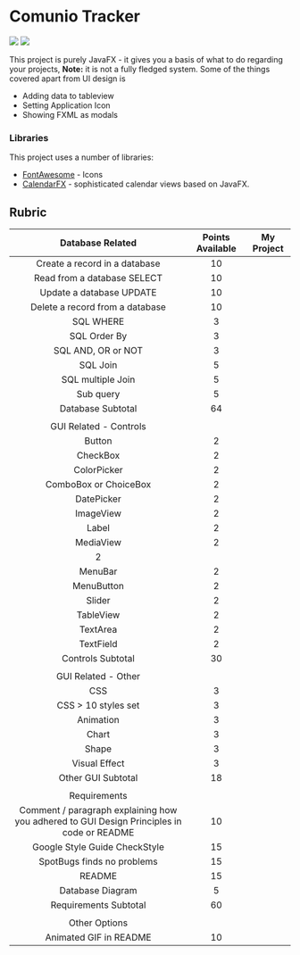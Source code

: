 # Comunio Tracker

![](https://cdn.dribbble.com/users/1122111/screenshots/4828191/comunio_rebrand_animation_v6.gif) 
![](https://thumbs.gfycat.com/BrilliantEllipticalBobolink-size_restricted.gif) 
 

This project is purely JavaFX - it gives you a basis of what to do regarding your projects, 
**Note:** it is not a fully fledged system. Some of the things covered apart from UI design is

  - Adding data to tableview
  - Setting Application Icon
  - Showing FXML as modals

### Libraries

This project uses a number of libraries:

* [FontAwesome](https://bintray.com/jerady/maven/FontAwesomeFX/9.1.2) - Icons
* [CalendarFX](https://github.com/dlemmermann/CalendarFX) - sophisticated calendar views based on 
JavaFX.

## Rubric
**Database Related**|**Points Available**|**My Project**
:-----:|:-----:|:-----:
Create a record in a database|10| 
Read from a database SELECT|10| 
Update a database UPDATE|10| 
Delete a record from a database|10| 
SQL WHERE|3| 
SQL Order By|3| 
SQL AND, OR or NOT|3| 
SQL Join|5| 
SQL multiple Join|5| 
Sub query|5| 
Database Subtotal|64| 
 | | 
GUI Related - Controls| | 
Button|2| 
CheckBox|2| 
ColorPicker|2| 
ComboBox or ChoiceBox|2| 
DatePicker|2| 
ImageView|2| 
Label|2| 
MediaView|2| 
 |2| 
MenuBar|2| 
MenuButton|2| 
Slider|2| 
TableView|2| 
TextArea|2| 
TextField|2| 
Controls Subtotal|30| 
 | | 
GUI Related - Other| | 
CSS|3| 
CSS > 10 styles set |3| 
Animation|3| 
Chart|3| 
Shape|3| 
Visual Effect|3| 
Other GUI Subtotal|18| 
 | | 
Requirements| | 
Comment / paragraph explaining how you adhered to GUI Design Principles in code or README|10| 
Google Style Guide CheckStyle|15| 
SpotBugs finds no problems|15| 
README|15| 
Database Diagram|5| 
Requirements Subtotal|60| 
 | | 
Other Options| | 
Animated GIF in README|10| 
